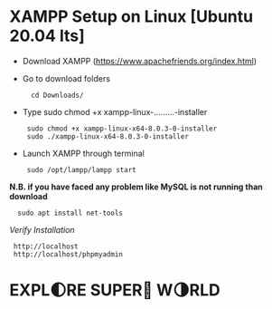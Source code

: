 # XAMPP Setup on Linux [Ubuntu 20.04 lts]

* Download XAMPP (https://www.apachefriends.org/index.html)
* Go to download folders

        cd Downloads/
        
 * Type sudo chmod +x xampp-linux-.........-installer
 
        sudo chmod +x xampp-linux-x64-8.0.3-0-installer
        sudo ./xampp-linux-x64-8.0.3-0-installer
        
 * Launch XAMPP through terminal
  
        sudo /opt/lampp/lampp start
 **N.B. if you have faced any problem like MySQL is not running than download**
 
      sudo apt install net-tools
 _Verify Installation_

     http://localhost
     http://localhost/phpmyadmin
     
     
 # EXPL:first_quarter_moon:RE SUPER:star2: W:last_quarter_moon:RLD 
      
